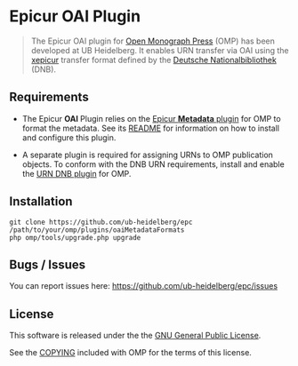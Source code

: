 # Epicur OAI Plugin

> The Epicur OAI plugin for [Open Monograph Press][omp] (OMP) has been developed at UB Heidelberg. It enables URN transfer via OAI using the [xepicur][xepicur] transfer format defined by the [Deutsche Nationalbibliothek][dnb] (DNB).

## Requirements

* The Epicur **OAI** Plugin relies on the [Epicur **Metadata** plugin][epc10] for OMP to format the metadata. See its [README][epc10-readme] for information on how to install and configure this plugin.

* A separate plugin is required for assigning URNs to OMP publication objects. To conform with the DNB URN requirements, install and enable the [URN DNB plugin][urn_dnb] for OMP.

## Installation

	git clone https://github.com/ub-heidelberg/epc /path/to/your/omp/plugins/oaiMetadataFormats
	php omp/tools/upgrade.php upgrade

## Bugs / Issues

You can report issues here: <https://github.com/ub-heidelberg/epc/issues>

## License

This software is released under the the [GNU General Public License][gpl-licence].

See the [COPYING][gpl-licence] included with OMP for the terms of this license.

[omp]: https://github.com/pkp/omp
[xepicur]: http://www.persistent-identifier.de/?link=210
[epc10]: https://github.com/ub-heidelberg/epc10
[epc10-readme]: https://github.com/ub-heidelberg/epc10/blob/master/README.md
[urn_dnb]: https://github.com/ub-heidelberg/urn_dnb
[dnb]: http://www.dnb.de
[gpl-licence]: https://github.com/pkp/omp/blob/master/docs/COPYING
